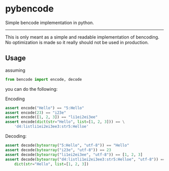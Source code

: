 pybencode
=========

Simple bencode implementation in python.
________________________________________

This is only meant as a simple and readable implementation of bencoding. No
optimization is made so it really should not be used in production.

Usage
-----

assuming

```python
from bencode import encode, decode
```

you can do the following:

Encoding

```python
assert encode("Hello") == "5:Hello"
assert encode(23) == "i23e"
assert encode([1, 2, 3]) == "li1ei2ei3ee"
assert encode(dict(str="Hello", list=[1, 2, 3])) == \
	'd4:listli1ei2ei3ee3:str5:Helloe'
```

Decoding:

```python
assert decode(bytearray("5:Hello", "utf-8")) == "Hello"
assert decode(bytearray("i23e", "utf-8")) == 23
assert decode(bytearray("li1ei2ei3ee", "utf-8")) == [1, 2, 3]
assert decode(bytearray("d4:listli1ei2ei3ee3:str5:Helloe", "utf-8")) == \
	dict(str="Hello", list=[1, 2, 3])
```
